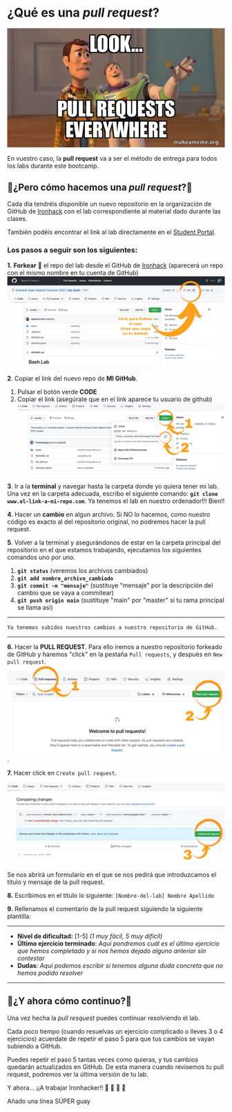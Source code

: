 # ¿Qué es una *pull request*?
![portada](https://github.com/Fominayasg/Instrucciones_pull-request/blob/main/images/look-pull-requests.jpeg)




En vuestro caso, la **pull request** va a ser el método de entrega para todos los labs durante este bootcamp.

## 🧠¿Pero cómo hacemos una *pull request*?🧠

Cada día tendréis disponible un nuevo repositorio en la organización de GitHub de [Ironhack](https://github.com/Ironhack-Data-Madrid-Enero-2022) con el lab correspondiente al material dado durante las clases.

También podéis encontrar el link al lab directamente en el [Student Portal](https://my.ironhack.com/).

### Los pasos a seguir son los siguientes:

**1.** **Forkear**  :fork_and_knife: el repo del lab desde el GitHub de [Ironhack](https://github.com/Ironhack-Data-Madrid-Enero-2022) (aparecerá un repo con el mismo nombre en tu cuenta de GitHub)
![img_pull1](https://github.com/Fominayasg/Instrucciones_pull-request/blob/main/images/img_1.jpg)

**2**. Copiar el link del nuevo repo de **MI GitHub**.

1. Pulsar el botón verde **CODE**
2. Copiar el link (asegúrate que en el link aparece tu usuario de github)
![img_pull2](https://github.com/Fominayasg/Instrucciones_pull-request/blob/main/images/img_2.jpg)

**3**. Ir a la **terminal** y navegar hasta la carpeta donde yo quiera tener mi lab.
Una vez en la carpeta adecuada, escribo el siguiente comando: **`git clone www.el-link-a-mi-repo.com`**. Ya tenemos el lab en nuestro ordenador!!! Bien!!

**4**. Hacer un **cambio** en algun archivo. Si NO lo hacemos, como nuestro código es exacto al del repositorio original, no podremos hacer la pull request.

**5**. Volver a la terminal y asegurándonos de estar en la carpeta principal del repositorio en el que estamos trabajando, ejecutamos los siguientes comandos uno por uno.

    
1. **`git status`** (veremos los archivos cambiados)
2. **`git add nombre_archivo_cambiado`**
3. **`git commit -m "mensaje"`** (sustituye "mensaje" por la descripción del cambio que se vaya a commitear)
4. **`git push origin main`** (sustituye "main" por "master" si tu rama principal se llama así)
___
    Ya tenemos subidos nuestros cambios a nuestro repositorio de GitHub.
___
**6.** Hacer la **PULL REQUEST**. Para ello iremos a nuestro repositorio forkeado de GitHub y haremos "click" en la pestaña `Pull requests`, y después en `New pull request`.
![img_pull3](https://github.com/Fominayasg/Instrucciones_pull-request/blob/main/images/img_3.jpg).

**7.** Hacer click en `Create pull request`.

![img_pull4](https://github.com/Fominayasg/Instrucciones_pull-request/blob/main/images/img_4.jpg)

Se nos abrirá un formulario en el que se nos pedirá que introduzcamos el título y mensaje de la pull request.

**8.** Escribimos en el título lo siguiente:
    `[Nombre-del-lab] Nombre Apellido`

**9.** Rellenamos el comentario de la pull request siguiendo la siguiente plantilla:

---
- **Nivel de dificultad:** [1-5] *(1 muy fácil, 5 muy difícil)*
- **Último ejercicio terminado**: *Aquí pondremos cuál es el último ejercicio que hemos completado y si nos hemos dejado alguno anterior sin contestar*
- **Dudas**: *Aquí podemos escribir si tenemos alguna duda concreta que no hemos podido resolver*

---

## 🧠¿Y ahora cómo continuo?🧠

Una vez hecha la *pull resquest* puedes continuar resolviendo el lab. 

Cada poco tiempo (cuando resuelvas un ejercicio complicado o lleves 3 o 4 ejercicios) acuerdate de repetir el paso 5 para que tus cambios se vayan subiendo a GitHub.

Puedes repetir el paso 5 tantas veces como quieras, y tus cambios quedarán actualizados en GitHub. De esta manera cuando revisemos tu pull request, podremos ver la última versión de tu lab.

Y ahora... ¡¡A trabajar Ironhacker!! :rocket: :rocket: :rocket: :rocket:

Añado una línea SÚPER guay